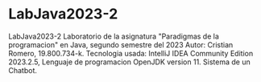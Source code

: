 # LabJava2023-2

LabJava2023-2 Laboratorio de la asignatura "Paradigmas de la programacion" en Java, segundo semestre del 2023 Autor: Cristian Romero, 19.800.734-k.
Tecnologia usada: IntelliJ IDEA Community Edition 2023.2.5, Lenguaje de programacion OpenJDK version 11.
Sistema de un Chatbot.